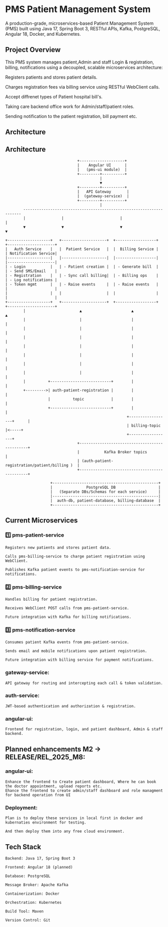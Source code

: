 # PMS Patient Management System

A production-grade, microservices-based Patient Management System (PMS) built using Java 17, Spring Boot 3, RESTful APIs, Kafka, PostgreSQL, Angular 18, Docker, and Kubernetes.


## Project Overview

This PMS system manages patient,Admin and staff Login & registration, billing, notifications using a decoupled, scalable microservices architecture:

Registers patients and stores patient details.

Charges registration fees via billing service using RESTful WebClient calls.

Accept diffrenet types of Patient hospital bill's.

Taking care backend office work for Admin/staff/patient roles.

Sending notification to the patient registration, bill payment etc.


## Architecture
## Architecture

```text
                                +--------------------+
                                |    Angular UI      |
                                |   (pms-ui module)  |
                                +---------+----------+
                                          |
                                          ▼
                                +---------+----------+
                                |   API Gateway       |
                                |  (gateway-service)  |
                                +---------+----------+
                                          |
        ---------------------------------------------------------------------
        |                |                         |                       |
        ▼                ▼                         ▼                       ▼

+-------------------+   +--------------------+  +------------------+   +---------------------+
|   Auth Service    |   |  Patient Service   |  |  Billing Service |   | Notification Service|
|-------------------|   |--------------------|  |------------------|   |---------------------|
| - Login           |   | - Patient creation |  | - Generate bill  |   | - Send SMS/Email    |
| - Registration    |   | - Sync call billing|  | - Billing ops    |   | - Log notifications |
| - Token mgmt      |   | - Raise events     |  | - Raise events   |   |                     |
|                   |   |                    |  |                  |   |                     |
+-------------------+   +--------------------+  +------------------+   +---------------------+
        |                        ▲                      ▲                       ▲
        |                        |                      |                       |
        |                        |                      |                       |
        |                        |                      |                       |
        |                        |                      |                       |
        |                        |                      |                       |
        |                        |                      |                       |
        |                        |                      |                       |
        |          +---------------------------+        |                       |
        +--------->| auth-patient-registration |        |                       |
                   |          topic            |        |                       |
                   +---------------------------+        |                       |
                                                      +------------------+      |
                                                      | billing-topic    |<-----+
                                                      +------------------+
                                +-----------------------------------------------+
                                |         	Kafka Broker topics      			|
                                | (auth-patient-registration/patient/billing )	|
                                +-----------------------------------------------+

                    +-----------------------------------------------+
                    |              	PostgreSQL DB               	|
                    | 	(Separate DBs/Schemas for each service)  	|
                    |-----------------------------------------------|
                    |  auth-db, patient-database, billing-database  |
                    +-----------------------------------------------+
```



## Current Microservices

  ### 1️⃣ pms-patient-service

    Registers new patients and stores patient data.

    Calls pms-billing-service to charge patient registration using WebClient.

    Publishes Kafka patient events to pms-notification-service for notifications.

  ### 2️⃣ pms-billing-service

    Handles billing for patient registration.

    Receives WebClient POST calls from pms-patient-service.

    Future integration with Kafka for billing notifications.

  ### 3️⃣ pms-notification-service

    Consumes patient Kafka events from pms-patient-service.

    Sends email and mobile notifications upon patient registration.

    Future integration with billing service for payment notifications.
	
 ### gateway-service: 
    API gateway for routing and intercepting each call & token validation.

 ### auth-service: 
    JWT-based authentication and authorization & registration.

 ### angular-ui: 
    Frontend for registration, login, and patient dashboard, Admin & staff backend.


## Planned enhancements M2 -> RELEASE/REL_2025_M8:
### angular-ui: 
    Enhance the frontend to Create patient dashboard, Where he can book the doctor appointment, upload reports etc.
	Ehance the frontend to create admin/staff dashboard and role managment for backend operation from UI


### Deployment: 
    Plan is to deploy these services in local first in docker and kubernaties environment for testing.
	
	And then deploy them into any free cloud environment.



## Tech Stack

    Backend: Java 17, Spring Boot 3

    Frontend: Angular 18 (planned)

    Database: PostgreSQL

    Message Broker: Apache Kafka

    Containerization: Docker

    Orchestration: Kubernetes

    Build Tool: Maven

    Version Control: Git


